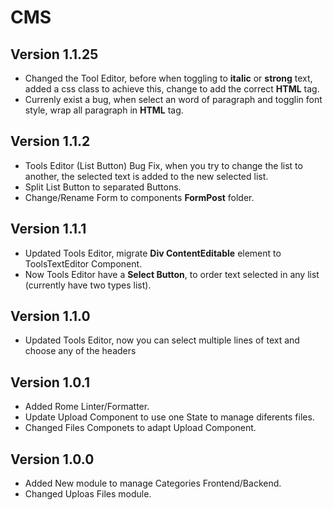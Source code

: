 # CMS

## Version 1.1.25
+ Changed the Tool Editor, before when toggling to __italic__ or __strong__ text, added a css class to achieve this, change to add the correct __HTML__ tag.
+ Currenly exist a bug, when select an word of paragraph and togglin font style, wrap all paragraph in __HTML__ tag.

## Version 1.1.2
+ Tools Editor (List Button) Bug Fix, when you try to change the list to another, the selected text is added to the new selected list.
+ Split List Button to separated Buttons.
+ Change/Rename Form to components __FormPost__ folder.

## Version 1.1.1
+ Updated Tools Editor, migrate __Div ContentEditable__ element to ToolsTextEditor Component.
+ Now Tools Editor have a __Select Button__, to order text selected in any list (currently have two types list).

## Version 1.1.0
+ Updated Tools Editor, now you can select multiple lines of text and choose any of the headers

## Version 1.0.1
+ Added Rome Linter/Formatter.
+ Update Upload Component to use one State to manage diferents files.
+ Changed Files Componets to adapt Upload Component.

## Version 1.0.0
+ Added New module to manage Categories Frontend/Backend.
+ Changed Uploas Files module.